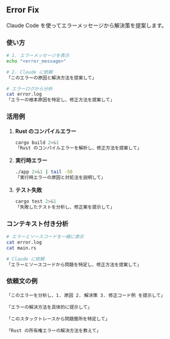## Error Fix

Claude Code を使ってエラーメッセージから解決策を提案します。

### 使い方

```bash
# 1. エラーメッセージを表示
echo "<error_message>"

# 2. Claude に依頼
「このエラーの原因と解決方法を提案して」

# エラーログから分析
cat error.log
「エラーの根本原因を特定し、修正方法を提案して」
```

### 活用例

1. **Rust のコンパイルエラー**
   ```bash
   cargo build 2>&1
   「Rust のコンパイルエラーを解析し、修正方法を提案して」
   ```

2. **実行時エラー**
   ```bash
   ./app 2>&1 | tail -50
   「実行時エラーの原因と対処法を説明して」
   ```

3. **テスト失敗**
   ```bash
   cargo test 2>&1
   「失敗したテストを分析し、修正案を提示して」
   ```

### コンテキスト付き分析

```bash
# エラーとソースコードを一緒に表示
cat error.log
cat main.rs

# Claude に依頼
「エラーとソースコードから問題を特定し、修正方法を提案して」
```

### 依頼文の例

```
「このエラーを分析し、1. 原因 2. 解決策 3. 修正コード例 を提示して」

「エラーの解決方法を具体的に提示して」

「このスタックトレースから問題箇所を特定して」

「Rust の所有権エラーの解決方法を教えて」
```